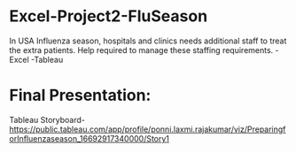 # Excel-Project2-FluSeason
In USA Influenza season, hospitals and clinics needs additional staff to treat the extra patients. Help required to manage these staffing requirements. -Excel -Tableau
# Final Presentation:
Tableau Storyboard- https://public.tableau.com/app/profile/ponni.laxmi.rajakumar/viz/PreparingforInfluenzaseason_16692917340000/Story1
